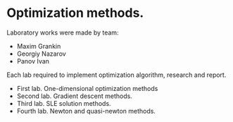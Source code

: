 # Optimization methods.
Laboratory works were made by team:
* Maxim Grankin
* Georgiy Nazarov
* Panov Ivan

Each lab required to implement optimization algorithm, research and report.

* First lab. One-dimensional optimization methods
* Second lab. Gradient descent methods.
* Third lab. SLE solution methods.
* Fourth lab. Newton and quasi-newton methods.
